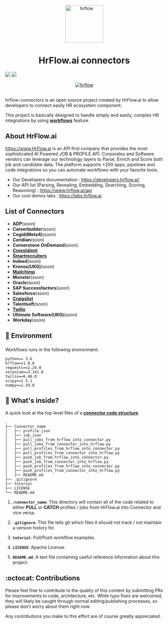 <p align="center">
  <a href="https://hrflow.ai">
    <img alt="hrflow" src="https://img.riminder.net/logo-hrflow.svg" width="120" />
  </a>
</p>
<h1 align="center">
  HrFlow.ai connectors
</h1>

![](https://img.shields.io/github/v/release/Riminder/hrflow-connectors) ![](https://img.shields.io/github/license/Riminder/hrflow-connectors)


<p align="center">
  <a href="https://hrflow.ai">
    <img alt="hrflow" src="https://hrflow.ai/new/img/home/corporate.svg"/>
  </a>
</p>

<br/>
  hrflow-connectors is an open source project created by HrFlow.ai 
to allow developers to connect easily HR ecosystem component.

This project is basically designed to handle simply and easily,
complex HR integrations by using [**workflows**](https://developers.hrflow.ai/products-1/workflows) feature.
<br/>


## About HrFlow.ai
  https://www.HrFlow.ai is an API first company that provides the most sophisticated AI Powered JOB & PROFILE API. Corporates and Software vendors can leverage our technology layers to Parse, Enrich and Score both job and candidate data. The platform supports +200 apps, pipelines and code integrations so you can automate workflows with your favorite tools.
  - Our Developers documentation : https://developers.hrflow.ai/
  - Our API list (Parsing, Revealing, Embedding, Searching, Scoring, Reasoning) : https://www.hrflow.ai/api
  - Our cool demos labs : https://labs.hrflow.ai

## List of Connectors
- **ADP**(soon)
- **Careerbuilder**(soon)
- **Cegid(Meta4)**(soon)
- **Ceridian**(soon)
- **Cornerstone OnDemand**(soon)
- [**Crosstalent**](https://github.com/Riminder/hrflow-connectors/tree/master/Crosstalent)
- [**Smartrecruiters**](https://github.com/Riminder/hrflow-connectors/tree/master/Smartrecruiters)
- **Indeed**(soon)
- **Kronos(UKG)**(soon)
- [**Mailchimp**](https://github.com/Riminder/hrflow-connectors/tree/master/Mailchimp)
- **Monster**(soon)
- **Oracle**(soon)
- **SAP Successfactors**(soon)
- **Salesforce**(soon)
- [**Craigslist**](https://github.com/Riminder/hrflow-connectors/tree/master/Craigslist)
- **Talentsoft**(soon)
- [**Twilio**](https://github.com/Riminder/hrflow-connectors/tree/master/Twilio)
- **Ultimate Software(UKG)**(soon)
- **Workday**(soon)
    

## 🚀 Environment
### 
Workflows runs in the following environment:

    python== 3.6
    hrflow==1.8.6
    requests==2.24.0
    selenium==3.141.0
    twilio==6.46.0
    scipy==1.5.1
    numpy==1.19.0

## 🧐 What's inside?

  A quick look at the top-level files of a [**connector code structure**](https://github.com/Riminder/hrflow-connectors/tree/master/.ExampleConnector):


    .
    ├── Connector_name
    │   ├── profile.json 
    │   ├── job.json
    │   ├── pull_jobs_from_hrflow_into_connector.py 
    │   ├── pull_jobs_from_connector_into_hrflow.py
    │   ├── pull_profiles_from_hrflow_into_connector.py 
    │   ├── pull_profiles_from_connector_into_hrflow.py
    │   ├── push_job_from_hrflow_into_connector.py 
    │   ├── push_job_from_connector_into_hrflow.py
    │   ├── push_profiles_from_hrflow_into_connector.py 
    │   ├── push_profiles_from_connector_into_hrflow.py    
    │   ├── README.md
    ├── .gitignore
    ├── tutorial
    ├── LICENSE
    └── README.md

  1.  **`/connector_name`**: This directory will contain
      all of the code related to either **PULL** or **CATCH**
      profiles / jobs from HrFlow.ai into Connector and vice versa.

  2.  **`.gitignore`**: This file tells git which files it should not track / not maintain a version history for.

  3.  **`tutorial`**: Pull/Push workflow examples.
      
  4.  **`LICENSE`**: Apache License.

  5. **`README.md`**: A text file containing useful reference information about this project.

## :octocat: Contributions

  Please feel free to contribute to the quality of this content by
  submitting PRs for improvements to code, architecture, etc. 
  While typo fixes are welcomed, they will likely be caught through 
  normal editing/publishing processes, so please don't worry about 
  them right now.

  Any contributions you make to this effort are of course greatly 
  appreciated.
